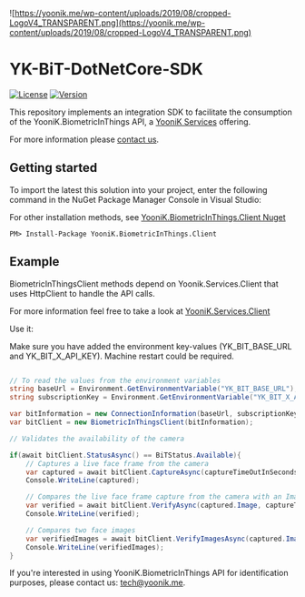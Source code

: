 ![https://yoonik.me/wp-content/uploads/2019/08/cropped-LogoV4_TRANSPARENT.png](https://yoonik.me/wp-content/uploads/2019/08/cropped-LogoV4_TRANSPARENT.png)

# YK-BiT-DotNetCore-SDK

[![License](https://img.shields.io/github/license/dev-yoonik/YK-BiT-SDK-DotNetCore)](https://github.com/dev-yoonik/YK-BiT-SDK-DotNetCore/blob/master/LICENSE)
[![Version](https://img.shields.io/nuget/v/YooniK.BiometricInThings.Client)](https://www.nuget.org/packages/YooniK.BiometricInThings.Client/)

This repository implements an integration SDK to facilitate the consumption of the YooniK.BiometricInThings API, a [YooniK Services](https://yoonik.me) offering.

For more information please [contact us](mailto:tech@yoonik.me).

## Getting started

To import the latest this solution into your project, enter the following command in the NuGet Package Manager Console in Visual Studio:

For other installation methods, see [YooniK.BiometricInThings.Client Nuget](https://www.nuget.org/packages/YooniK.BiometricInThings.Client/)

```
PM> Install-Package YooniK.BiometricInThings.Client
```



## Example

BiometricInThingsClient methods depend on Yoonik.Services.Client that uses HttpClient to handle the API calls.

For more information feel free to take a look at [YooniK.Services.Client](https://github.com/dev-yoonik/YK-Services-Client-DotNetCore/)

Use it:

Make sure you have added the environment key-values (YK_BIT_BASE_URL and YK_BIT_X_API_KEY). Machine restart could be required.

```csharp

// To read the values from the environment variables
string baseUrl = Environment.GetEnvironmentVariable("YK_BIT_BASE_URL");
string subscriptionKey = Environment.GetEnvironmentVariable("YK_BIT_X_API_KEY");

var bitInformation = new ConnectionInformation(baseUrl, subscriptionKey);
var bitClient = new BiometricInThingsClient(bitInformation);

// Validates the availability of the camera

if(await bitClient.StatusAsync() == BiTStatus.Available){
	// Captures a live face frame from the camera
	var captured = await bitClient.CaptureAsync(captureTimeOutInSeconds: 5);
	Console.WriteLine(captured);

	// Compares the live face frame capture from the camera with an Image
	var verified = await bitClient.VerifyAsync(captured.Image, captureTimeOutInSeconds: 5, matchingScoreThreshold: 0.3);
	Console.WriteLine(verified);

	// Compares two face images
	var verifiedImages = await bitClient.VerifyImagesAsync(captured.Image, verified.VerifiedImage, matchingScoreThreshold: 0.8);
	Console.WriteLine(verifiedImages);
}


```


 If you're interested in using YooniK.BiometricInThings API for identification purposes, please contact us: tech@yoonik.me.
